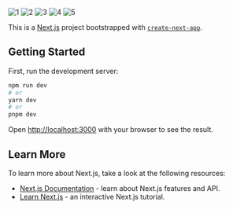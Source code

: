 ![1](https://i.ibb.co/L1wqj2r/1.png)
![2](https://i.ibb.co/T0Y8Rtd/2.png)
![3](https://i.ibb.co/Pt8GVc3/3.png)
![4](https://i.ibb.co/FxPLdtk/4.png)
![5](https://i.ibb.co/rmnd7Mv/5.png)

This is a [Next.js](https://nextjs.org/) project bootstrapped with [`create-next-app`](https://github.com/vercel/next.js/tree/canary/packages/create-next-app).

## Getting Started

First, run the development server:

```bash
npm run dev
# or
yarn dev
# or
pnpm dev
```

Open [http://localhost:3000](http://localhost:3000) with your browser to see the result.

## Learn More

To learn more about Next.js, take a look at the following resources:

- [Next.js Documentation](https://nextjs.org/docs) - learn about Next.js features and API.
- [Learn Next.js](https://nextjs.org/learn) - an interactive Next.js tutorial.

